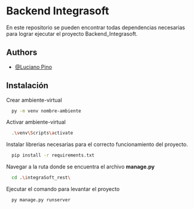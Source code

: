 
# Backend Integrasoft

En este repositorio se pueden encontrar todas dependencias necesarias para lograr ejecutar el proyecto Backend_Integrasoft.



## Authors

- [@Luciano Pino](https://github.com/LucianoPino)
## Instalación

Crear ambiente-virtual

```bash
  py -m venv nombre-ambiente
```

Activar ambiente-virtual

```bash
  .\venv\Scripts\activate
```

Instalar librerias necesarias para el correcto funcionamiento del proyecto.

```bash
  pip install -r requirements.txt
```

Navegar a la ruta donde se encuentra el archivo **manage.py**

```bash
  cd .\integraSoft_rest\
```

Ejecutar el comando para levantar el proyecto

```bash
  py manage.py runserver
```
